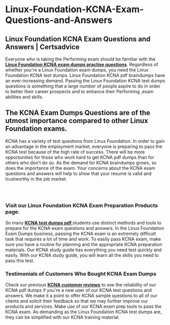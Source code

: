 # Linux-Foundation-KCNA-Exam-Questions-and-Answers
<h2><strong>Linux Foundation KCNA Exam Questions and Answers | Certsadvice</strong></h2> <p>Everyone who is taking the Performing exam should be familiar with the <a href="http://www.certsadvice.com/linux-foundation/kcna-practice-questions"><strong>Linux Foundation KCNA exam dumps practise questions</strong></a>. Regardless of whether you&#39;re a Linux Foundation exam dumps, you need the Linux Foundation KCNA test dumps. Linux Foundation KCNA pdf braindumps have an ever-increasing demand. Passing the Linux Foundation KCNA test dumps questions is something that a large number of people aspire to do in order to better their career prospects and to enhance their Performing ,exam abilities and skills.</p> <h2><strong>The KCNA Exam Dumps Questions are of the utmost importance compared to other Linux Foundation exams.</strong></h2> <p>KCNA has a variety of test questions from Linux Foundation. In order to gain an advantage in the employment market, everyone is preparing to pass the KCNA test because of the high rate of success. There will be more opportunities for those who work hard to get KCNA pdf dumps than for others who don&#39;t do so. As the demand for KCNA braindumps grows, so does the importance of the exam. Your concerns about the KCNA exam questions and answers will help to show that your resume is valid and trustworthy in the job market.</p> <p><a href="http://www.certsadvice.com/linux-foundation/kcna-practice-questions" style="display: block; padding: 1em 0; text-align: center; "><img alt="" src="https://1.bp.blogspot.com/-RUOr8Wn-CRk/YUYAxC8kcHI/AAAAAAAAAnw/F7BbdI3tw8QDj5z8iX0vQAioQzKiUxduwCLcBGAsYHQ/s0/unnamed.jpg" /></a></p> <h3><strong>Visit our Linux Foundation KCNA Exam Preparation Products page.</strong></h3> <p>So many <a href="http://www.certsadvice.com/linux-foundation/kcna-practice-questions"><strong>KCNA test dumps pdf </strong></a>students use distinct methods and tools to prepare for the KCNA exam questions and answers. In the Linux Foundation Exam Dumps business, passing the KCNA exam is an extremely difficult task that requires a lot of time and work. To easily pass KCNA exam, make sure you have a routine for planning and the appropriate KCNA preparation materials. Our KCNA study guide has everything you need test quickly and easily. With our KCNA study guide, you will learn all the skills you need to pass this test.</p> <h3><strong>Testimonials of Customers Who Bought KCNA Exam Dumps</strong></h3> <p>Check our previous <a href="http://www.certsadvice.com/linux-foundation/kcna-practice-questions"><strong>KCNA customer reviews</strong></a> to see the reliability of our KCNA pdf dumps if you&#39;re a new user of our KCNA test questions and answers. We make it a point to offer KCNA sample questions to all of our clients and solicit their feedback so that we may further improve our products and services. Make use of our KCNA exam prep tools to pass the KCNA exam. As demanding as the Linux Foundation KCNA test dumps are, they can be simplified with our KCNA training material.</p>
